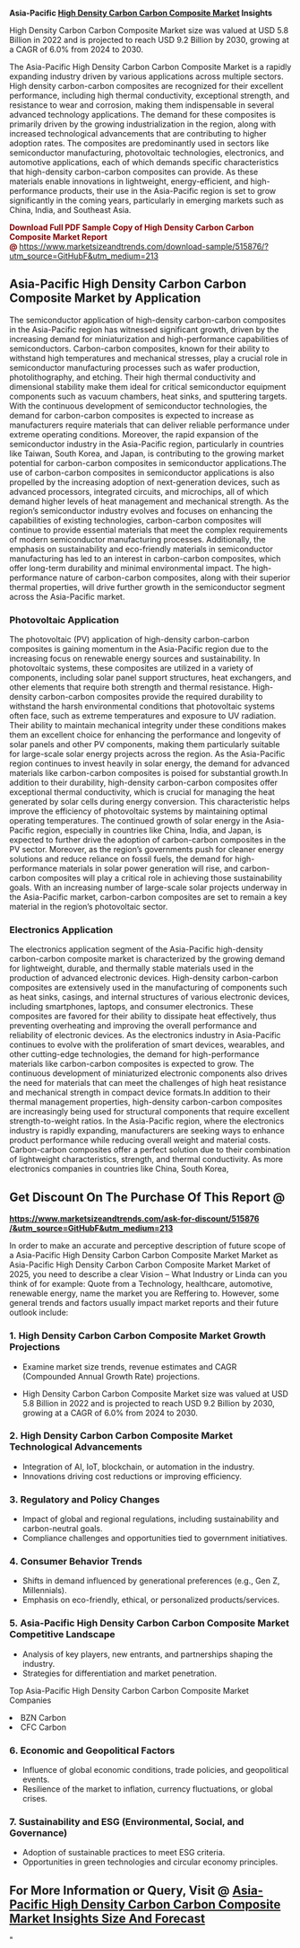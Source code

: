 <p><strong>Asia-Pacific&nbsp;<a href=""https://www.marketsizeandtrends.com/download-sample/515876/&amp;utm_source=GitHubF&amp;utm_medium=213"">High Density Carbon Carbon Composite Market</a> Insights</strong></p><p>High Density Carbon Carbon Composite Market size was valued at USD 5.8 Billion in 2022 and is projected to reach USD 9.2 Billion by 2030, growing at a CAGR of 6.0% from 2024 to 2030.</p><p><p>The Asia-Pacific High Density Carbon Carbon Composite Market is a rapidly expanding industry driven by various applications across multiple sectors. High density carbon-carbon composites are recognized for their excellent performance, including high thermal conductivity, exceptional strength, and resistance to wear and corrosion, making them indispensable in several advanced technology applications. The demand for these composites is primarily driven by the growing industrialization in the region, along with increased technological advancements that are contributing to higher adoption rates. The composites are predominantly used in sectors like semiconductor manufacturing, photovoltaic technologies, electronics, and automotive applications, each of which demands specific characteristics that high-density carbon-carbon composites can provide. As these materials enable innovations in lightweight, energy-efficient, and high-performance products, their use in the Asia-Pacific region is set to grow significantly in the coming years, particularly in emerging markets such as China, India, and Southeast Asia.<p><strong><span style="color: #800000;">Download Full PDF Sample Copy of High Density Carbon Carbon Composite Market Report @</span>&nbsp;</strong><a href="https://www.marketsizeandtrends.com/download-sample/515876/?utm_source=GitHubF&amp;utm_medium=213" target="_blank">https://www.marketsizeandtrends.com/download-sample/515876/?utm_source=GitHubF&amp;utm_medium=213</a></p></p><h2>Asia-Pacific High Density Carbon Carbon Composite Market by Application</h2><p>The semiconductor application of high-density carbon-carbon composites in the Asia-Pacific region has witnessed significant growth, driven by the increasing demand for miniaturization and high-performance capabilities of semiconductors. Carbon-carbon composites, known for their ability to withstand high temperatures and mechanical stresses, play a crucial role in semiconductor manufacturing processes such as wafer production, photolithography, and etching. Their high thermal conductivity and dimensional stability make them ideal for critical semiconductor equipment components such as vacuum chambers, heat sinks, and sputtering targets. With the continuous development of semiconductor technologies, the demand for carbon-carbon composites is expected to increase as manufacturers require materials that can deliver reliable performance under extreme operating conditions. Moreover, the rapid expansion of the semiconductor industry in the Asia-Pacific region, particularly in countries like Taiwan, South Korea, and Japan, is contributing to the growing market potential for carbon-carbon composites in semiconductor applications.The use of carbon-carbon composites in semiconductor applications is also propelled by the increasing adoption of next-generation devices, such as advanced processors, integrated circuits, and microchips, all of which demand higher levels of heat management and mechanical strength. As the region’s semiconductor industry evolves and focuses on enhancing the capabilities of existing technologies, carbon-carbon composites will continue to provide essential materials that meet the complex requirements of modern semiconductor manufacturing processes. Additionally, the emphasis on sustainability and eco-friendly materials in semiconductor manufacturing has led to an interest in carbon-carbon composites, which offer long-term durability and minimal environmental impact. The high-performance nature of carbon-carbon composites, along with their superior thermal properties, will drive further growth in the semiconductor segment across the Asia-Pacific market.<h3>Photovoltaic Application</h3><p>The photovoltaic (PV) application of high-density carbon-carbon composites is gaining momentum in the Asia-Pacific region due to the increasing focus on renewable energy sources and sustainability. In photovoltaic systems, these composites are utilized in a variety of components, including solar panel support structures, heat exchangers, and other elements that require both strength and thermal resistance. High-density carbon-carbon composites provide the required durability to withstand the harsh environmental conditions that photovoltaic systems often face, such as extreme temperatures and exposure to UV radiation. Their ability to maintain mechanical integrity under these conditions makes them an excellent choice for enhancing the performance and longevity of solar panels and other PV components, making them particularly suitable for large-scale solar energy projects across the region. As the Asia-Pacific region continues to invest heavily in solar energy, the demand for advanced materials like carbon-carbon composites is poised for substantial growth.In addition to their durability, high-density carbon-carbon composites offer exceptional thermal conductivity, which is crucial for managing the heat generated by solar cells during energy conversion. This characteristic helps improve the efficiency of photovoltaic systems by maintaining optimal operating temperatures. The continued growth of solar energy in the Asia-Pacific region, especially in countries like China, India, and Japan, is expected to further drive the adoption of carbon-carbon composites in the PV sector. Moreover, as the region’s governments push for cleaner energy solutions and reduce reliance on fossil fuels, the demand for high-performance materials in solar power generation will rise, and carbon-carbon composites will play a critical role in achieving those sustainability goals. With an increasing number of large-scale solar projects underway in the Asia-Pacific market, carbon-carbon composites are set to remain a key material in the region’s photovoltaic sector.<h3>Electronics Application</h3><p>The electronics application segment of the Asia-Pacific high-density carbon-carbon composite market is characterized by the growing demand for lightweight, durable, and thermally stable materials used in the production of advanced electronic devices. High-density carbon-carbon composites are extensively used in the manufacturing of components such as heat sinks, casings, and internal structures of various electronic devices, including smartphones, laptops, and consumer electronics. These composites are favored for their ability to dissipate heat effectively, thus preventing overheating and improving the overall performance and reliability of electronic devices. As the electronics industry in Asia-Pacific continues to evolve with the proliferation of smart devices, wearables, and other cutting-edge technologies, the demand for high-performance materials like carbon-carbon composites is expected to grow. The continuous development of miniaturized electronic components also drives the need for materials that can meet the challenges of high heat resistance and mechanical strength in compact device formats.In addition to their thermal management properties, high-density carbon-carbon composites are increasingly being used for structural components that require excellent strength-to-weight ratios. In the Asia-Pacific region, where the electronics industry is rapidly expanding, manufacturers are seeking ways to enhance product performance while reducing overall weight and material costs. Carbon-carbon composites offer a perfect solution due to their combination of lightweight characteristics, strength, and thermal conductivity. As more electronics companies in countries like China, South Korea,</p><h2><strong>Get Discount On The Purchase Of This Report @&nbsp;</strong></h2><p><strong><a href=""https://www.marketsizeandtrends.com/ask-for-discount/515876/&amp;utm_source=GitHubF&amp;utm_medium=213"" target=""_blank"">https://www.marketsizeandtrends.com/ask-for-discount/515876<br />/&amp;utm_source=GitHubF&amp;utm_medium=213</a></strong></p><p>In order to make an accurate and perceptive description of future scope of a Asia-Pacific&nbsp;High Density Carbon Carbon Composite Market Market as Asia-Pacific&nbsp;High Density Carbon Carbon Composite Market Market of 2025, you need to describe a clear Vision &ndash; What Industry or Linda can you think of for example: Quote from a Technology, healthcare, automotive, renewable energy, name the market you are Reffering to. However, some general trends and factors usually impact market reports and their future outlook include:</p><h3>1.&nbsp;<strong>High Density Carbon Carbon Composite Market Growth Projections</strong></h3><ul><li>Examine market size trends, revenue estimates and CAGR (Compounded Annual Growth Rate) projections.</li><li><p>High Density Carbon Carbon Composite Market size was valued at USD 5.8 Billion in 2022 and is projected to reach USD 9.2 Billion by 2030, growing at a CAGR of 6.0% from 2024 to 2030.</p></li></ul><h3>2.&nbsp;<strong>High Density Carbon Carbon Composite Market Technological Advancements</strong></h3><ul><li>Integration of AI, IoT, blockchain, or automation in the industry.</li><li>Innovations driving cost reductions or improving efficiency.</li></ul><h3>3.&nbsp;<strong>Regulatory and Policy Changes</strong></h3><ul><li>Impact of global and regional regulations, including sustainability and carbon-neutral goals.</li><li>Compliance challenges and opportunities tied to government initiatives.</li></ul><h3>4.&nbsp;<strong>Consumer Behavior Trends</strong></h3><ul><li>Shifts in demand influenced by generational preferences (e.g., Gen Z, Millennials).</li><li>Emphasis on eco-friendly, ethical, or personalized products/services.</li></ul><h3>5.&nbsp;<strong>Asia-Pacific High Density Carbon Carbon Composite Market Competitive Landscape</strong></h3><ul><li>Analysis of key players, new entrants, and partnerships shaping the industry.</li><li>Strategies for differentiation and market penetration.</li></ul><p data-pm-slice=""1 1 []"">Top Asia-Pacific High Density Carbon Carbon Composite Market Companies</p><div data-test-id=""""><p><li>BZN Carbon</li><li> CFC Carbon</li></p></div><h3>6.&nbsp;<strong>Economic and Geopolitical Factors</strong></h3><ul><li>Influence of global economic conditions, trade policies, and geopolitical events.</li><li>Resilience of the market to inflation, currency fluctuations, or global crises.</li></ul><h3>7.&nbsp;<strong>Sustainability and ESG (Environmental, Social, and Governance)</strong></h3><ul><li>Adoption of sustainable practices to meet ESG criteria.</li><li>Opportunities in green technologies and circular economy principles.</li></ul><h2><strong>For More Information or Query, Visit @&nbsp;</strong><a href=""https://www.verifiedmarketreports.com/product/high-density-carbon-carbon-composite-market/"" target=""_blank"">Asia-Pacific High Density Carbon Carbon Composite Market Insights Size And Forecast</a></h2>"
